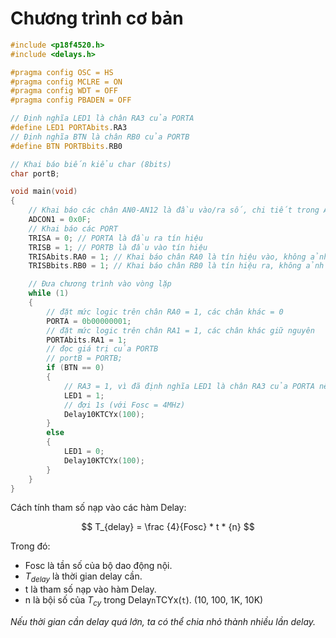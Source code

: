 # Chương trình cơ bản

```c
#include <p18f4520.h>
#include <delays.h>

#pragma config OSC = HS
#pragma config MCLRE = ON
#pragma config WDT = OFF
#pragma config PBADEN = OFF

// Định nghĩa LED1 là chân RA3 của PORTA
#define LED1 PORTAbits.RA3
// Định nghĩa BTN là chân RB0 của PORTB
#define BTN PORTBbits.RB0

// Khai báo biến kiểu char (8bits)
char portB;

void main(void)
{
    // Khai báo các chân AN0-AN12 là đầu vào/ra số, chi tiết trong ADC
    ADCON1 = 0x0F;
    // Khai báo các PORT
    TRISA = 0; // PORTA là đầu ra tín hiệu
    TRISB = 1; // PORTB là đầu vào tín hiệu
	TRISAbits.RA0 = 1; // Khai báo chân RA0 là tín hiệu vào, không ảnh hưởng đến các chân khác
	TRISBbits.RB0 = 1; // Khai báo chân RB0 là tín hiệu ra, không ảnh hưởng đến các chân khác

    // Đưa chương trình vào vòng lặp
    while (1)
    {
        // đặt mức logic trên chân RA0 = 1, các chân khác = 0
        PORTA = 0b00000001;
        // đặt mức logic trên chân RA1 = 1, các chân khác giữ nguyên
        PORTAbits.RA1 = 1;
        // đọc giá trị của PORTB
        // portB = PORTB;
        if (BTN == 0)
        {
            // RA3 = 1, vì đã định nghĩa LED1 là chân RA3 của PORTA nên có thể dùng:
            LED1 = 1;
            // đợi 1s (với Fosc = 4MHz)
            Delay10KTCYx(100);
        }
        else
        {
            LED1 = 0;
            Delay10KTCYx(100);
        }
    }
}
```

Cách tính tham số nạp vào các hàm Delay:

$$ T_{delay} = \frac {4}{Fosc} * t * {n} $$

Trong đó:

-   Fosc là tần số của bộ dao động nội.
-   $T_{delay}$ là thời gian delay cần.
-   t là tham số nạp vào hàm Delay.
-   n là bội số của $T_{cy}$ trong Delay`n`TCYx(`t`). (10, 100, 1K, 10K)

_Nếu thời gian cần delay quá lớn, ta có thể chia nhỏ thành nhiều lần delay._
